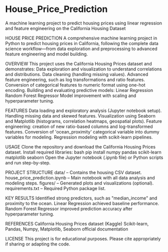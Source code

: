 # House_Price_Prediction
A machine learning project to predict housing prices using linear regression and feature engineering on the California Housing Dataset 

HOUSE PRICE PREDICTION
A comprehensive machine learning project in Python to predict housing prices in California, following the complete data science workflow—from data exploration and preprocessing to advanced feature engineering and model building.

OVERVIEW
This project uses the California Housing Prices dataset and demonstrates:
Data exploration and visualization to understand correlations and distributions.
Data cleaning (handling missing values).
Advanced feature engineering, such as log transformations and ratio features.
Conversion of categorical features to numeric format using one-hot encoding.
Building and evaluating predictive models:
    Linear Regression
    Random Forest Regressor
Model improvement with scaling and hyperparameter tuning.

FEATURES
Data loading and exploratory analysis (Jupyter notebook setup).
Handling missing data and skewed features.
Visualization using Seaborn and Matplotlib (histograms, correlation heatmaps, geospatial plots).
Feature engineering: creation of new ratio-based columns and log-transformed features.
Conversion of 'ocean_proximity' categorical variable into dummy variables for modeling.
Regression modeling with scikit-learn pipelines.

USAGE
Clone the repository and download the California Housing Prices dataset.
Install required libraries:
   bash
   pip install numpy pandas scikit-learn matplotlib seaborn
Open the Jupyter notebook (.ipynb file) or Python scripts and run step-by-step.

PROJECT STRUCTURE
data/ – Contains the housing CSV dataset.
house_price_prediction.ipynb – Main notebook with all data analysis and modeling steps.
figures/ – Generated plots and visualizations (optional).
requirements.txt – Required Python package list.

KEY RESULTS
Identified strong predictors, such as "median_income" and proximity to the ocean.
Linear Regression achieved baseline performance.
Random Forest Regressor improved prediction accuracy after hyperparameter tuning.

REFERENCES
California Housing Prices dataset (Kaggle)
Scikit-learn, Pandas, Numpy, Matplotlib, Seaborn official documentation

LICENSE
This project is for educational purposes. Please cite appropriately if sharing or adapting the code.
